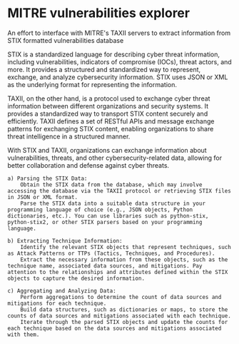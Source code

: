 # MITRE vulnerabilities explorer

An effort to interface with MITRE's TAXII servers to extract information from STIX formatted vulnerabilities database

STIX is a standardized language for describing cyber threat information, including vulnerabilities, indicators of compromise (IOCs), threat actors, and more. It provides a structured and standardized way to represent, exchange, and analyze cybersecurity information. STIX uses JSON or XML as the underlying format for representing the information.

TAXII, on the other hand, is a protocol used to exchange cyber threat information between different organizations and security systems. It provides a standardized way to transport STIX content securely and efficiently. TAXII defines a set of RESTful APIs and message exchange patterns for exchanging STIX content, enabling organizations to share threat intelligence in a structured manner.

With STIX and TAXII, organizations can exchange information about vulnerabilities, threats, and other cybersecurity-related data, allowing for better collaboration and defense against cyber threats.

    a) Parsing the STIX Data:
        Obtain the STIX data from the database, which may involve accessing the database via the TAXII protocol or retrieving STIX files in JSON or XML format.
        Parse the STIX data into a suitable data structure in your programming language of choice (e.g., JSON objects, Python dictionaries, etc.). You can use libraries such as python-stix, python-stix2, or other STIX parsers based on your programming language.

    b) Extracting Technique Information:
        Identify the relevant STIX objects that represent techniques, such as Attack Patterns or TTPs (Tactics, Techniques, and Procedures).
        Extract the necessary information from these objects, such as the technique name, associated data sources, and mitigations. Pay attention to the relationships and attributes defined within the STIX objects to capture the desired information.

    c) Aggregating and Analyzing Data:
        Perform aggregations to determine the count of data sources and mitigations for each technique.
        Build data structures, such as dictionaries or maps, to store the counts of data sources and mitigations associated with each technique.
        Iterate through the parsed STIX objects and update the counts for each technique based on the data sources and mitigations associated with them.
